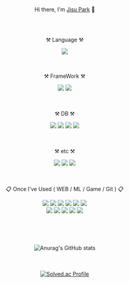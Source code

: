<div align="center">
  
<p>Hi there, I'm <a href="##">Jisu Park</a> 👋</p>
<br><br>

<p>⚒️ Language ⚒️</p>
<img src="https://img.shields.io/badge/Java-007396?style=flat&logo=Java&logoColor=white"/>
<br><br><br>

<p>⚒️ FrameWork ⚒️</p>
<img src="https://img.shields.io/badge/Spring-6DB33F?style=flat-square&logo=Spring&logoColor=white"/>
<img src="https://img.shields.io/badge/Spring%20Boot-6DB33F?style=flat&logo=Spring%20Boot&logoColor=white"/>
<br><br><br>

<p>⚒️ DB ⚒️</p>
<img src="https://img.shields.io/badge/MySQL-4479A1?style=flat&logo=MySQL&logoColor=white"/>
<img src="https://img.shields.io/badge/SQLite-003B57?style=flat&logo=SQLite&logoColor=white"/>
<img src="https://img.shields.io/badge/MariaDB-003545?style=flat&logo=MariaDB&logoColor=white"/>
<img src="https://img.shields.io/badge/Redis-DC382D?style=flat&logo=Redis&logoColor=white" />
<br><br><br>

<p>⚒️ etc ⚒️</p>
<img src="https://img.shields.io/badge/Amazon%20AWS-232F3E?style=flat&logo=Amazon%20AWS&logoColor=white" />
<img src="https://img.shields.io/badge/HTML5-E34F26?style=flat&logo=HTML5&logoColor=white" />
<img src="https://img.shields.io/badge/CSS3-1572B6?style=flat&logo=CSS3&logoColor=white" />
<br><br><br>

<p>📋 Once I've Used ( WEB / ML / Game / Git ) 📋</p>
<img src="https://img.shields.io/badge/FastAPI-009688?style=flat&logo=FastAPI&logoColor=white"/>
<img src="https://img.shields.io/badge/Python-3776AB?style=flat&logo=Python&logoColor=white"/>
<img src="https://img.shields.io/badge/PyTorch-EE4C2C?style=flat&logo=PyTorch&logoColor=white"/>
<img src="https://img.shields.io/badge/NumPy-013243?style=flat&logo=NumPy&logoColor=white"/>
<img src="https://img.shields.io/badge/TensorFlow-FF6F00?style=flat&logo=TensorFlow&logoColor=white"/>
<img src="https://img.shields.io/badge/Google%20Colab-F9AB00?style=flat&logo=Google%20Colab&logoColor=white"/>
<br>
<img src="https://img.shields.io/badge/JSP-F7DF1E?style=flat&logo=JSP&logoColor=white"/>
<img src="https://img.shields.io/badge/C-A8B9CC?style=flat&logo=C&logoColor=white"/>
<img src="https://img.shields.io/badge/JavaScript-F7DF1E?style=flat&logo=JavaScript&logoColor=white"/>
<img src="https://img.shields.io/badge/React-61DAFB?style=flat&logo=React&logoColor=white"/>
<img src="https://img.shields.io/badge/Node.js-339933?style=flat&logo=Node.js&logoColor=white"/>  


<br><br><br>

![Anurag's GitHub stats](https://github-readme-stats.vercel.app/api?username=JisuPark-dev&show_icons=true&theme=radical)
<br><br><br><br>
[![Solved.ac Profile](http://mazassumnida.wtf/api/v2/generate_badge?boj=dgd04)](https://solved.ac/dgd04/)
</div>
